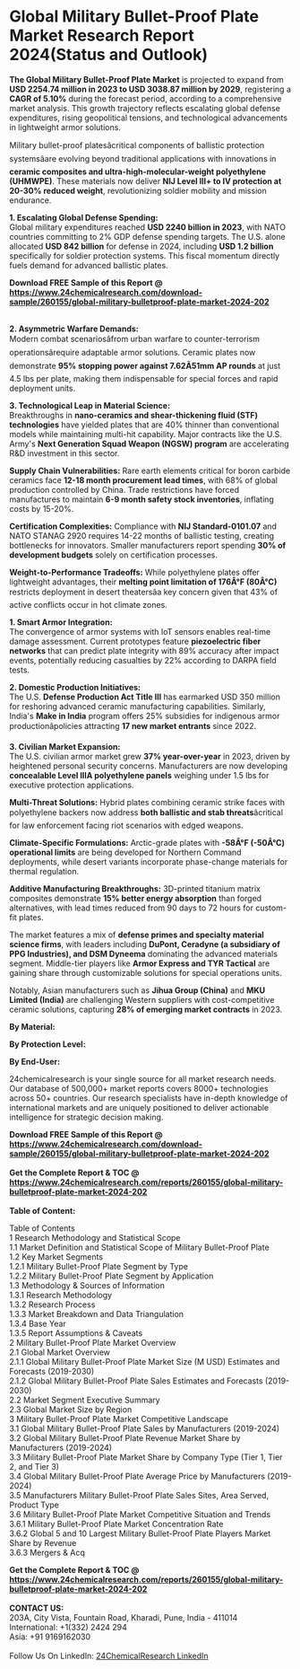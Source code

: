 <h1>Global Military Bullet-Proof Plate Market Research Report 2024(Status and Outlook)</h1><p><strong>The Global Military Bullet-Proof Plate Market</strong> is projected to expand from <strong>USD 2254.74 million in 2023 to USD 3038.87 million by 2029</strong>, registering a <strong>CAGR of 5.10%</strong> during the forecast period, according to a comprehensive market analysis. This growth trajectory reflects escalating global defense expenditures, rising geopolitical tensions, and technological advancements in lightweight armor solutions.</p><p>Military bullet-proof platesâcritical components of ballistic protection systemsâare evolving beyond traditional applications with innovations in <strong>ceramic composites and ultra-high-molecular-weight polyethylene (UHMWPE)</strong>. These materials now deliver <strong>NIJ Level III+ to IV protection at 20-30% reduced weight</strong>, revolutionizing soldier mobility and mission endurance.</p><p><strong>1. Escalating Global Defense Spending:</strong><br>
Global military expenditures reached <strong>USD 2240 billion in 2023</strong>, with NATO countries committing to 2% GDP defense spending targets. The U.S. alone allocated <strong>USD 842 billion</strong> for defense in 2024, including <strong>USD 1.2 billion</strong> specifically for soldier protection systems. This fiscal momentum directly fuels demand for advanced ballistic plates.</p><div><b>Download FREE Sample of this Report @ 
            <a href="https://www.24chemicalresearch.com/download-sample/260155/global-military-bulletproof-plate-market-2024-202">
            https://www.24chemicalresearch.com/download-sample/260155/global-military-bulletproof-plate-market-2024-202</a></b></div><br><p><strong>2. Asymmetric Warfare Demands:</strong><br>
Modern combat scenariosâfrom urban warfare to counter-terrorism operationsârequire adaptable armor solutions. Ceramic plates now demonstrate <strong>95% stopping power against 7.62Ã51mm AP rounds</strong> at just 4.5 lbs per plate, making them indispensable for special forces and rapid deployment units.</p><p><strong>3. Technological Leap in Material Science:</strong><br>
Breakthroughs in <strong>nano-ceramics and shear-thickening fluid (STF) technologies</strong> have yielded plates that are 40% thinner than conventional models while maintaining multi-hit capability. Major contracts like the U.S. Army's <strong>Next Generation Squad Weapon (NGSW) program</strong> are accelerating R&amp;D investment in this sector.</p><p><strong>Supply Chain Vulnerabilities:</strong> Rare earth elements critical for boron carbide ceramics face <strong>12-18 month procurement lead times</strong>, with 68% of global production controlled by China. Trade restrictions have forced manufactures to maintain <strong>6-9 month safety stock inventories</strong>, inflating costs by 15-20%.</p><p><strong>Certification Complexities:</strong> Compliance with <strong>NIJ Standard-0101.07</strong> and NATO STANAG 2920 requires 14-22 months of ballistic testing, creating bottlenecks for innovators. Smaller manufacturers report spending <strong>30% of development budgets</strong> solely on certification processes.</p><p><strong>Weight-to-Performance Tradeoffs:</strong> While polyethylene plates offer lightweight advantages, their <strong>melting point limitation of 176Â°F (80Â°C)</strong> restricts deployment in desert theatersâa key concern given that 43% of active conflicts occur in hot climate zones.</p><p><strong>1. Smart Armor Integration:</strong><br>
The convergence of armor systems with IoT sensors enables real-time damage assessment. Current prototypes feature <strong>piezoelectric fiber networks</strong> that can predict plate integrity with 89% accuracy after impact events, potentially reducing casualties by 22% according to DARPA field tests.</p><p><strong>2. Domestic Production Initiatives:</strong><br>
The U.S. <strong>Defense Production Act Title III</strong> has earmarked USD 350 million for reshoring advanced ceramic manufacturing capabilities. Similarly, India's <strong>Make in India</strong> program offers 25% subsidies for indigenous armor productionâpolicies attracting <strong>17 new market entrants</strong> since 2022.</p><p><strong>3. Civilian Market Expansion:</strong><br>
The U.S. civilian armor market grew <strong>37% year-over-year</strong> in 2023, driven by heightened personal security concerns. Manufacturers are now developing <strong>concealable Level IIIA polyethylene panels</strong> weighing under 1.5 lbs for executive protection applications.</p><p><strong>Multi-Threat Solutions:</strong> Hybrid plates combining ceramic strike faces with polyethylene backers now address <strong>both ballistic and stab threats</strong>âcritical for law enforcement facing riot scenarios with edged weapons.</p><p><strong>Climate-Specific Formulations:</strong> Arctic-grade plates with <strong>-58Â°F (-50Â°C) operational limits</strong> are being developed for Northern Command deployments, while desert variants incorporate phase-change materials for thermal regulation.</p><p><strong>Additive Manufacturing Breakthroughs:</strong> 3D-printed titanium matrix composites demonstrate <strong>15% better energy absorption</strong> than forged alternatives, with lead times reduced from 90 days to 72 hours for custom-fit plates.</p><p>The market features a mix of <strong>defense primes and specialty material science firms</strong>, with leaders including <strong>DuPont, Ceradyne (a subsidiary of PPG Industries), and DSM Dyneema</strong> dominating the advanced materials segment. Middle-tier players like <strong>Armor Express and TYR Tactical</strong> are gaining share through customizable solutions for special operations units.</p><p>Notably, Asian manufacturers such as <strong>Jihua Group (China)</strong> and <strong>MKU Limited (India)</strong> are challenging Western suppliers with cost-competitive ceramic solutions, capturing <strong>28% of emerging market contracts</strong> in 2023.</p><p><strong>By Material:</strong>
        </p><p><strong>By Protection Level:</strong>
        </p><p><strong>By End-User:</strong>
        </p><p>24chemicalresearch is your single source for all market research needs. Our database of 500,000+ market reports covers 8000+ technologies across 50+ countries. Our research specialists have in-depth knowledge of international markets and are uniquely positioned to deliver actionable intelligence for strategic decision making.</p><div><b>Download FREE Sample of this Report @ 
            <a href="https://www.24chemicalresearch.com/download-sample/260155/global-military-bulletproof-plate-market-2024-202">
            https://www.24chemicalresearch.com/download-sample/260155/global-military-bulletproof-plate-market-2024-202</a></b></div><br><div><b>Get the Complete Report & TOC @ 
            <a href="https://www.24chemicalresearch.com/reports/260155/global-military-bulletproof-plate-market-2024-202">
            https://www.24chemicalresearch.com/reports/260155/global-military-bulletproof-plate-market-2024-202</a></b></div><br>
            <b>Table of Content:</b><p>Table of Contents<br />
1 Research Methodology and Statistical Scope<br />
1.1 Market Definition and Statistical Scope of Military Bullet-Proof Plate<br />
1.2 Key Market Segments<br />
1.2.1 Military Bullet-Proof Plate Segment by Type<br />
1.2.2 Military Bullet-Proof Plate Segment by Application<br />
1.3 Methodology & Sources of Information<br />
1.3.1 Research Methodology<br />
1.3.2 Research Process<br />
1.3.3 Market Breakdown and Data Triangulation<br />
1.3.4 Base Year<br />
1.3.5 Report Assumptions & Caveats<br />
2 Military Bullet-Proof Plate Market Overview<br />
2.1 Global Market Overview<br />
2.1.1 Global Military Bullet-Proof Plate Market Size (M USD) Estimates and Forecasts (2019-2030)<br />
2.1.2 Global Military Bullet-Proof Plate Sales Estimates and Forecasts (2019-2030)<br />
2.2 Market Segment Executive Summary<br />
2.3 Global Market Size by Region<br />
3 Military Bullet-Proof Plate Market Competitive Landscape<br />
3.1 Global Military Bullet-Proof Plate Sales by Manufacturers (2019-2024)<br />
3.2 Global Military Bullet-Proof Plate Revenue Market Share by Manufacturers (2019-2024)<br />
3.3 Military Bullet-Proof Plate Market Share by Company Type (Tier 1, Tier 2, and Tier 3)<br />
3.4 Global Military Bullet-Proof Plate Average Price by Manufacturers (2019-2024)<br />
3.5 Manufacturers Military Bullet-Proof Plate Sales Sites, Area Served, Product Type<br />
3.6 Military Bullet-Proof Plate Market Competitive Situation and Trends<br />
3.6.1 Military Bullet-Proof Plate Market Concentration Rate<br />
3.6.2 Global 5 and 10 Largest Military Bullet-Proof Plate Players Market Share by Revenue<br />
3.6.3 Mergers & Acq</p><div><b>Get the Complete Report & TOC @ 
            <a href="https://www.24chemicalresearch.com/reports/260155/global-military-bulletproof-plate-market-2024-202">
            https://www.24chemicalresearch.com/reports/260155/global-military-bulletproof-plate-market-2024-202</a></b></div><br><b>CONTACT US:</b><br>
            203A, City Vista, Fountain Road, Kharadi, Pune, India - 411014<br>
            International: +1(332) 2424 294<br>
            Asia: +91 9169162030 <br><br>
            Follow Us On LinkedIn: <a href="https://www.linkedin.com/company/24chemicalresearch/">24ChemicalResearch LinkedIn</a>